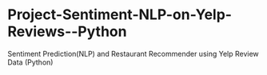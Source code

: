 # Project-Sentiment-NLP-on-Yelp-Reviews--Python

Sentiment Prediction(NLP) and Restaurant Recommender using Yelp Review Data (Python)
